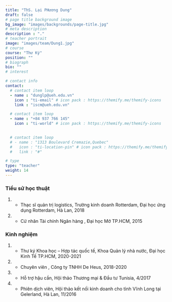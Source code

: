 ```yaml
---
title: "ThS. Lại PHương Dung"
draft: false
# page title background image
bg_image: "images/backgrounds/page-title.jpg"
# meta description
description : "."
# teacher portrait
image: "images/team/Dung1.jpg"
# course
course: "Thư Ký"
position: ""
# biograph
bio: ""
# interest

# contact info
contact:
  # contact item loop
  - name : "dunglp@ueh.edu.vn"
    icon : "ti-email" # icon pack : https://themify.me/themify-icons
    link : "iscm@ueh.edu.vn"

  # contact item loop
  - name : "+84 937 766 145"
    icon : "ti-world" # icon pack : https://themify.me/themify-icons
  

  # contact item loop
  # - name : "1313 Boulevard Cremazie,Quebec"
  #   icon : "ti-location-pin" # icon pack : https://themify.me/themify-icons
  #   link : "#"

# type
type: "teacher"
weight: 14
---
```


### Tiểu sử học thuật
1. * Thạc sĩ quản trị logistics, Trường kinh doanh Rotterdam, Đại học ứng dụng Rotterdam, Hà Lan, 2018
1. * Cử nhân Tài chính Ngân hàng , Đại học Mở TP.HCM, 2015

### Kinh nghiệm
1. * Thư ký Khoa học – Hợp tác quốc tế, Khoa Quản lý nhà nước, Đại học Kinh Tế TP.HCM, 2020-2021
1. * Chuyên viên , Công ty TNHH De Heus, 2018-2020
1. * Hỗ trợ hậu cần, Hội thảo Thương mại & Đầu tư Tunisia, 4/2017
1. * Phiên dịch viên, Hội thảo kết nối kinh doanh cho tỉnh Vĩnh Long tại Gelerland, Hà Lan, 11/2016

